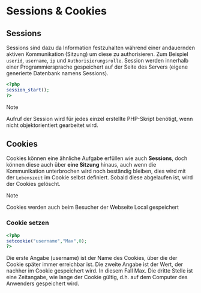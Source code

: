 # Sessions & Cookies

## Sessions

Sessions sind dazu da Information festzuhalten während einer andauernden aktiven Kommunikation (Sitzung) um diese zu authorisieren. Zum Beispiel ``userid``, ``username``, ``ip`` und ``Authorisierungsrolle``.
Session werden innerhalb einer Programmiersprache gespeichert auf der Seite des Servers (eigene generierte Datenbank namens Sessions).

```php
<?php
session_start();
?>
```

> [!Note]
> Aufruf der Session wird für jedes einzel erstellte PHP-Skript benötigt, wenn nicht objektorientiert gearbeitet wird.

## Cookies

Cookies können eine ähnliche Aufgabe erfüllen wie auch **Sessions**, doch können diese auch über **eine Sitzung** hinaus, auch wenn die Kommunikation unterbrochen wird noch beständig bleiben, dies wird mit der ``Lebenszeit`` im Cookie selbst definiert. Sobald diese abgelaufen ist, wird der Cookies gelöscht.

> [!Note]
> Cookies werden auch beim Besucher der Webseite Local gespeichert

### Cookie setzen

```php
<?php
setcookie("username","Max",0); 
?>
```

Die erste Angabe (username) ist der Name des Cookies, über die der Cookie später immer erreichbar ist. Die zweite Angabe ist der Wert, der nachher im Cookie gespeichert wird. In diesem Fall Max. Die dritte Stelle ist eine Zeitangabe, wie lange der Cookie gültig, d.h. auf dem Computer des Anwenders gespeichert wird.
